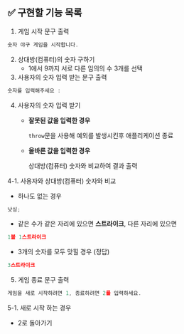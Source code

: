 ## ✅ 구현할 기능 목록

1. 게임 시작 문구 출력

```jsx
숫자 야구 게임을 시작합니다.
```

2. 상대방(컴퓨터)의 숫자 구하기
   - 1에서 9까지 서로 다른 임의의 수 3개를 선택
3. 사용자의 숫자 입력 받는 문구 출력

```jsx
숫자를 입력해주세요 :
```

4. 사용자의 숫자 입력 받기

   - **잘못된 값을 입력한 경우**

     `throw`문을 사용해 예외를 발생시킨후 애플리케이션 종료

   - **올바른 값을 입력한 경우**

     상대방(컴퓨터) 숫자와 비교하여 결과 출력

4-1. 사용자와 상대방(컴퓨터) 숫자와 비교

- 하나도 없는 경우

```jsx
낫싱;
```

- 같은 수가 같은 자리에 있으면 **스트라이크**, 다른 자리에 있으면

```jsx
1볼 1스트라이크
```

- 3개의 숫자를 모두 맞힐 경우 (정답)

```jsx
3스트라이크
```

5. 게임 종료 문구 출력

```jsx
게임을 새로 시작하려면 1, 종료하려면 2를 입력하세요.
```

5-1. 새로 시작 하는 경우

- 2로 돌아가기
